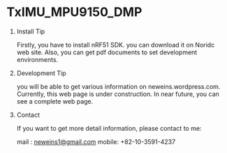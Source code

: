 TxIMU_MPU9150_DMP
=================

1. Install Tip

   Firstly, you have to install nRF51 SDK. you can download it on Noridc web site.
   Also, you can get pdf documents to set development environments. 

2. Development Tip

   you will be able to get various information on neweins.wordpress.com.
   Currently, this web page is under construction.
   In near future, you can see a complete web page.

3. Contact

   If you want to get more detail information, please contact to me:

   mail : neweins1@gmail.com
   mobile: +82-10-3591-4237
